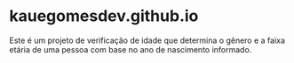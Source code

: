 # kauegomesdev.github.io
Este é um projeto de verificação de idade que determina o gênero e a faixa etária de uma pessoa com base no ano de nascimento informado.
